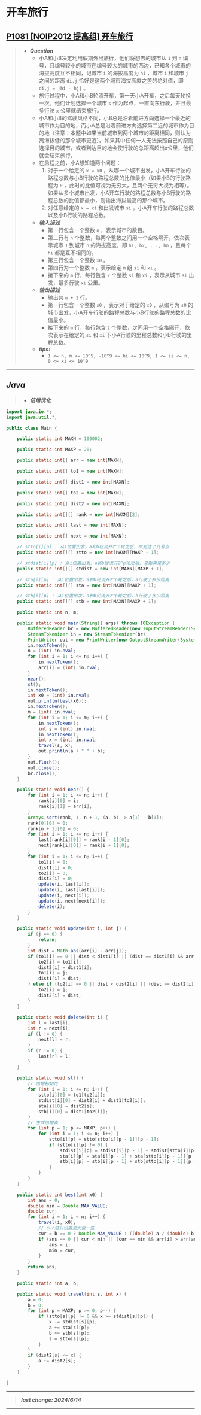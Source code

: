 # 开车旅行

## [P1081 [NOIP2012 提高组] 开车旅行](https://www.luogu.com.cn/problem/P1081)

> - ***Question***
>   - 小A和小B决定利用假期外出旅行，他们将想去的城市从 `1` 到 `n` 编号，且编号较小的城市在编号较大的城市的西边，已知各个城市的海拔高度互不相同，记城市 `i` 的海拔高度为 `hi` ，城市 `i` 和城市 `j` 之间的距离 `di,j` 恰好是这两个城市海拔高度之差的绝对值，即 `di,j = |hi - hj|` 。
>   - 旅行过程中，小A和小B轮流开车，第一天小A开车，之后每天轮换一次。他们计划选择一个城市 `s` 作为起点，一直向东行驶，并且最多行驶 `x` 公里就结束旅行。
>   - 小A和小B的驾驶风格不同，小B总是沿着前进方向选择一个最近的城市作为目的地，而小A总是沿着前进方向选择第二近的城市作为目的地（注意：本题中如果当前城市到两个城市的距离相同，则认为离海拔低的那个城市更近）。如果其中任何一人无法按照自己的原则选择目的城市，或者到达目的地会使行驶的总距离超出x公里，他们就会结束旅行。
>   - 在启程之前，小A想知道两个问题：
>     1. 对于一个给定的 `x = x0` ，从哪一个城市出发，小A开车行驶的路程总数与小B行驶的路程总数的比值最小（如果小B的行驶路程为 `0` ，此时的比值可视为无穷大，且两个无穷大视为相等）。如果从多个城市出发，小A开车行驶的路程总数与小B行驶的路程总数的比值都最小，则输出海拔最高的那个城市。
>     2. 对任意给定的 `x = xi` 和出发城市 `si` ，小A开车行驶的路程总数以及小B行驶的路程总数。
>   - ***输入描述***
>     - 第一行包含一个整数 `n` ，表示城市的数目。
>     - 第二行有 `n` 个整数，每两个整数之间用一个空格隔开，依次表示城市 `1` 到城市 `n` 的海拔高度，即 `h1, h2, ..., hn` ，且每个 `hi` 都是互不相同的。
>     - 第三行包含一个整数 `x0` 。
>     - 第四行为一个整数 `m` ，表示给定 `m` 组 `si` 和 `xi` 。
>     - 接下来的 `m` 行，每行包含 `2` 个整数 `si` 和 `xi` ，表示从城市 `si` 出发，最多行驶 `xi` 公里。
>   - ***输出描述***
>     - 输出共 `m + 1` 行。
>     - 第一行包含一个整数 `s0` ，表示对于给定的 `x0` ，从编号为 `s0` 的城市出发，小A开车行驶的路程总数与小B行驶的路程总数的比值最小。
>     - 接下来的 `m` 行，每行包含 `2` 个整数，之间用一个空格隔开，依次表示在给定的 `si` 和 `xi` 下小A行驶的里程总数和小B行驶的里程总数。
>   - ***tips:***
>     - `1 <= n, m <= 10^5, -10^9 <= hi <= 10^9, 1 <= si <= n, 0 <= xi <= 10^9`

---

## *Java*

> - ***倍增优化***

```java
import java.io.*;
import java.util.*;

public class Main {

    public static int MAXN = 100002;

    public static int MAXP = 20;

    public static int[] arr = new int[MAXN];

    public static int[] to1 = new int[MAXN];

    public static int[] dist1 = new int[MAXN];

    public static int[] to2 = new int[MAXN];

    public static int[] dist2 = new int[MAXN];

    public static int[][] rank = new int[MAXN][2];

    public static int[] last = new int[MAXN];

    public static int[] next = new int[MAXN];

    // stto[i][p] : 从i位置出发，a和b轮流开2^p轮之后，车到达了几号点
    public static int[][] stto = new int[MAXN][MAXP + 1];

    // stdist[i][p] : 从i位置出发，a和b轮流开2^p轮之后，总距离是多少
    public static int[][] stdist = new int[MAXN][MAXP + 1];

    // sta[i][p] : 从i位置出发，a和b轮流开2^p轮之后，a行驶了多少距离
    public static int[][] sta = new int[MAXN][MAXP + 1];

    // stb[i][p] : 从i位置出发，a和b轮流开2^p轮之后，b行驶了多少距离
    public static int[][] stb = new int[MAXN][MAXP + 1];

    public static int n, m;

    public static void main(String[] args) throws IOException {
        BufferedReader br = new BufferedReader(new InputStreamReader(System.in));
        StreamTokenizer in = new StreamTokenizer(br);
        PrintWriter out = new PrintWriter(new OutputStreamWriter(System.out));
        in.nextToken();
        n = (int) in.nval;
        for (int i = 1; i <= n; i++) {
            in.nextToken();
            arr[i] = (int) in.nval;
        }
        near();
        st();
        in.nextToken();
        int x0 = (int) in.nval;
        out.println(best(x0));
        in.nextToken();
        m = (int) in.nval;
        for (int i = 1; i <= m; i++) {
            in.nextToken();
            int s = (int) in.nval;
            in.nextToken();
            int x = (int) in.nval;
            travel(s, x);
            out.println(a + " " + b);
        }
        out.flush();
        out.close();
        br.close();
    }

    public static void near() {
        for (int i = 1; i <= n; i++) {
            rank[i][0] = i;
            rank[i][1] = arr[i];
        }
        Arrays.sort(rank, 1, n + 1, (a, b) -> a[1] - b[1]);
        rank[0][0] = 0;
        rank[n + 1][0] = 0;
        for (int i = 1; i <= n; i++) {
            last[rank[i][0]] = rank[i - 1][0];
            next[rank[i][0]] = rank[i + 1][0];
        }
        for (int i = 1; i <= n; i++) {
            to1[i] = 0;
            dist1[i] = 0;
            to2[i] = 0;
            dist2[i] = 0;
            update(i, last[i]);
            update(i, last[last[i]]);
            update(i, next[i]);
            update(i, next[next[i]]);
            delete(i);
        }
    }

    public static void update(int i, int j) {
        if (j == 0) {
            return;
        }
        int dist = Math.abs(arr[i] - arr[j]);
        if (to1[i] == 0 || dist < dist1[i] || (dist == dist1[i] && arr[j] < arr[to1[i]])) {
            to2[i] = to1[i];
            dist2[i] = dist1[i];
            to1[i] = j;
            dist1[i] = dist;
        } else if (to2[i] == 0 || dist < dist2[i] || (dist == dist2[i] && arr[j] < arr[to2[i]])) {
            to2[i] = j;
            dist2[i] = dist;
        }
    }

    public static void delete(int i) {
        int l = last[i];
        int r = next[i];
        if (l != 0) {
            next[l] = r;
        }
        if (r != 0) {
            last[r] = l;
        }
    }

    public static void st() {
        // 倍增初始化
        for (int i = 1; i <= n; i++) {
            stto[i][0] = to1[to2[i]];
            stdist[i][0] = dist2[i] + dist1[to2[i]];
            sta[i][0] = dist2[i];
            stb[i][0] = dist1[to2[i]];
        }
        // 生成倍增表
        for (int p = 1; p <= MAXP; p++) {
            for (int i = 1; i <= n; i++) {
                stto[i][p] = stto[stto[i][p - 1]][p - 1];
                if (stto[i][p] != 0) {
                    stdist[i][p] = stdist[i][p - 1] + stdist[stto[i][p - 1]][p - 1];
                    sta[i][p] = sta[i][p - 1] + sta[stto[i][p - 1]][p - 1];
                    stb[i][p] = stb[i][p - 1] + stb[stto[i][p - 1]][p - 1];
                }
            }
        }
    }

    public static int best(int x0) {
        int ans = 0;
        double min = Double.MAX_VALUE;
        double cur;
        for (int i = 1; i < n; i++) {
            travel(i, x0);
            // cur这么设置更安全一些
            cur = b == 0 ? Double.MAX_VALUE : ((double) a / (double) b);
            if (ans == 0 || cur < min || (cur == min && arr[i] > arr[ans])) {
                ans = i;
                min = cur;
            }
        }
        return ans;
    }

    public static int a, b;

    public static void travel(int s, int x) {
        a = 0;
        b = 0;
        for (int p = MAXP; p >= 0; p--) {
            if (stto[s][p] != 0 && x >= stdist[s][p]) {
                x -= stdist[s][p];
                a += sta[s][p];
                b += stb[s][p];
                s = stto[s][p];
            }
        }
        if (dist2[s] <= x) {
            a += dist2[s];
        }
    }

}
```

---

> ***last change: 2024/6/14***

---
